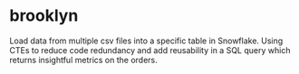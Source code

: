 # brooklyn
Load data from multiple csv files into a specific table in Snowflake. Using CTEs to reduce code redundancy and add reusability in a SQL query which returns insightful metrics on the orders.
